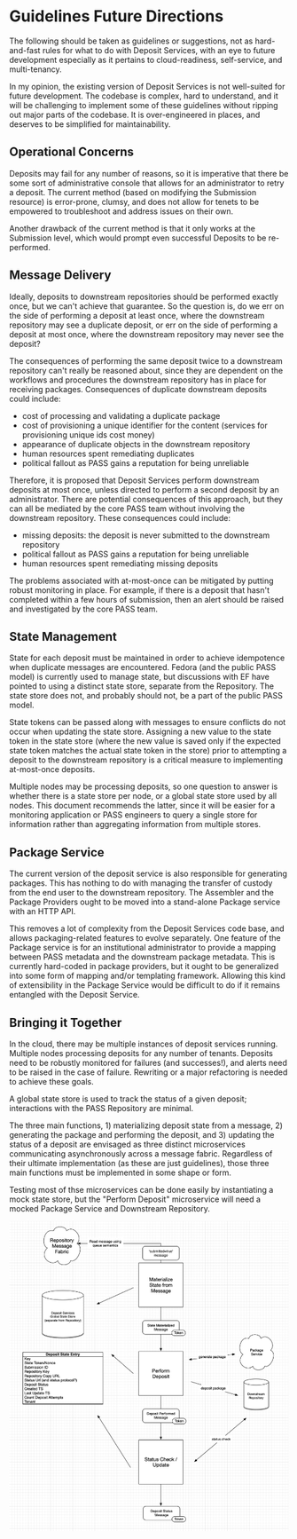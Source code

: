 # Guidelines Future Directions

The following should be taken as guidelines or suggestions, not as hard-and-fast rules for what to do with Deposit Services, with an eye to future development especially as it pertains to cloud-readiness, self-service, and multi-tenancy.

In my opinion, the existing version of Deposit Services is not well-suited for future development.  The codebase is complex, hard to understand, and it will be challenging to implement some of these guidelines without ripping out major parts of the codebase. It is over-engineered in places, and deserves to be simplified for maintainability.

## Operational Concerns

Deposits may fail for any number of reasons, so it is imperative that there be some sort of administrative console that allows for an administrator to retry a deposit.  The current method (based on modifying the Submission resource) is error-prone, clumsy, and does not allow for tenets to be empowered to troubleshoot and address issues on their own.  

Another drawback of the current method is that it only works at the Submission level, which would prompt even successful Deposits to be re-performed.

## Message Delivery

Ideally, deposits to downstream repositories should be performed exactly once, but we can't achieve that guarantee.  So the question is, do we err on the side of performing a deposit at least once, where the downstream repository may see a duplicate deposit, or err on the side of performing a deposit at most once, where the downstream repository may never see the deposit?

The consequences of performing the same deposit twice to a downstream repository can't really be reasoned about, since they are dependent on the workflows and procedures the downstream repository has in place for receiving packages.  Consequences of duplicate downstream deposits could include:
* cost of processing and validating a duplicate package
* cost of provisioning a unique identifier for the content (services for provisioning unique ids cost money)
* appearance of duplicate objects in the downstream repository
* human resources spent remediating duplicates
* political fallout as PASS gains a reputation for being unreliable

Therefore, it is proposed that Deposit Services perform downstream deposits at most once, unless directed to perform a second deposit by an administrator.  There are potential consequences of this approach, but they can all be mediated by the core PASS team without involving the downstream repository.  These consequences could include:
* missing deposits: the deposit is never submitted to the downstream repository
* political fallout as PASS gains a reputation for being unreliable
* human resources spent remediating missing deposits

The problems associated with at-most-once can be mitigated by putting robust monitoring in place.  For example, if there is a deposit that hasn't completed within a few hours of submission, then an alert should be raised and investigated by the core PASS team.

## State Management

State for each deposit must be maintained in order to achieve idempotence when duplicate messages are encountered.  Fedora (and the public PASS model) is currently used to manage state, but discussions with EF have pointed to using a distinct state store, separate from the Repository.  The state store does not, and probably should not, be a part of the public PASS model.

State tokens can be passed along with messages to ensure conflicts do not occur when updating the state store.  Assigning a new value to the state token in the state store (where the new value is saved only if the expected state token matches the actual state token in the store) prior to attempting a deposit to the downstream repository is a critical measure to implementing at-most-once deposits.

Multiple nodes may be processing deposits, so one question to answer is whether there is a state store per node, or a global state store used by all nodes.  This document recommends the latter, since it will be easier for a monitoring application or PASS engineers to query a single store for information rather than aggregating information from multiple stores.

## Package Service

The current version of the deposit service is also responsible for generating packages.  This has nothing to do with managing the transfer of custody from the end user to the downstream repository.  The Assembler and the Package Providers ought to be moved into a stand-alone Package service with an HTTP API.

This removes a lot of complexity from the Deposit Services code base, and allows packaging-related features to evolve separately.  One feature of the Package service is for an institutional administrator to provide a mapping between PASS metadata and the downstream package metadata.  This is currently hard-coded in package providers, but it ought to be generalized into some form of mapping and/or templating framework.  Allowing this kind of extensibility in the Package Service would be difficult to do if it remains entangled with the Deposit Service.

## Bringing it Together

In the cloud, there may be multiple instances of deposit services running.  Multiple nodes processing deposits for any number of tenants. Deposits need to be robustly monitored for failures (and successes!), and alerts need to be raised in the case of failure. Rewriting or a major refactoring is needed to achieve these goals. 

A global state store is used to track the status of a given deposit; interactions with the PASS Repository are minimal.

The three main functions, 1) materializing deposit state from a message, 2) generating the package and performing the deposit, and 3) updating the status of a deposit are envisaged as three distinct microservices communicating asynchronously across a message fabric.  Regardless of their ultimate implementation (as these are just guidelines), those three main functions must be implemented in some shape or form.

Testing most of thse microservices can be done easily by instantiating a mock state store, but the "Perform Deposit" microservice will need a mocked Package Service and Downstream Repository.

![Bringing it together](future-considerations.png)

